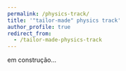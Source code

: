 ```yaml
---
permalink: /physics-track/
title: '"tailor-made" physics track'
author_profile: true
redirect_from: 
  - /tailor-made-physics-track
---
```


em construção...

